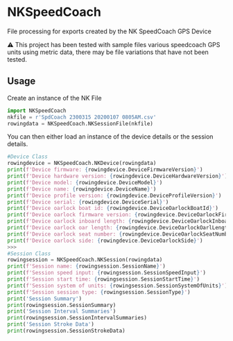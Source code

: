 # NKSpeedCoach
File processing for exports created by the NK SpeedCoach GPS Device

⚠️ This project has been tested with sample files various speedcoach GPS units using metric data, there may be file variations that have not been tested.

## Usage

Create an instance of the NK File

```Python 
import NKSpeedCoach
nkfile = r'SpdCoach 2300315 20200107 0805AM.csv'
rowingdata = NKSpeedCoach.NKSessionFile(nkfile)
```

You can then either load an instance of the device details or the session details.

```Python
#Device Class
rowingdevice = NKSpeedCoach.NKDevice(rowingdata)
print(f'Device firmware: {rowingdevice.DeviceFirmwareVersion}')
print(f'Device hardware version: {rowingdevice.DeviceHardwareVersion}')
print(f'Device model: {rowingdevice.DeviceModel}')
print(f'Device name: {rowingdevice.DeviceName}')
print(f'Device profile version: {rowingdevice.DeviceProfileVersion}')
print(f'Device serial: {rowingdevice.DeviceSerial}')
print(f'Device oarlock boat id: {rowingdevice.DeviceOarlockBoatId}')
print(f'Device oarlock firmware version: {rowingdevice.DeviceOarlockFirmwareVersion}')
print(f'Device oarlock inboard length: {rowingdevice.DeviceOarlockInboardLength}')
print(f'Device oarlock oar length: {rowingdevice.DeviceOarlockOarlLength}')
print(f'Device oarlock seat number: {rowingdevice.DeviceOarlockSeatNumber}')
print(f'Device oarlock side: {rowingdevice.DeviceOarlockSide}')
>>>
#Session Class
rowingsession = NKSpeedCoach.NKSession(rowingdata)
print(f'Session name: {rowingsession.SessionName}')
print(f'Session speed input: {rowingsession.SessionSpeedInput}')
print(f'Session start time: {rowingsession.SessionStartTime}')
print(f'Session system of units: {rowingsession.SessionSystemOfUnits}')
print(f'Session session type: {rowingsession.SessionType}')
print('Session Summary')
print(rowingsession.SessionSummary)
print('Session Interval Summaries')
print(rowingsession.SessionIntervalSummaries)
print('Session Stroke Data')
print(rowingsession.SessionStrokeData)
```

